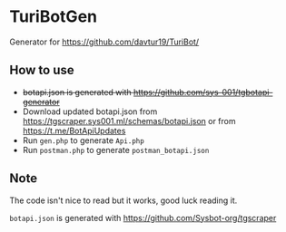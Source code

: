 # TuriBotGen
Generator for https://github.com/davtur19/TuriBot/

## How to use
- ~~botapi.json is generated with https://github.com/sys-001/tgbotapi-generator~~
- Download updated botapi.json from https://tgscraper.sys001.ml/schemas/botapi.json or from https://t.me/BotApiUpdates
- Run `gen.php` to generate `Api.php`
- Run `postman.php` to generate `postman_botapi.json`

## Note
The code isn't nice to read but it works, good luck reading it.

`botapi.json` is generated with https://github.com/Sysbot-org/tgscraper
